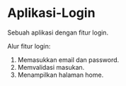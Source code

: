 # Aplikasi-Login
Sebuah aplikasi dengan fitur login.

Alur fitur login:
1. Memasukkan email dan password.
2. Memvalidasi masukan.
3. Menampilkan halaman home.
